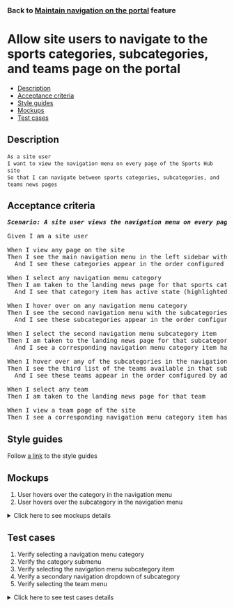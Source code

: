 ### Back to [Maintain navigation on the portal](../../) feature

# Allow site users to navigate to the sports categories, subcategories, and teams page on the portal

- [Description](#description)
- [Acceptance criteria](#acceptance-criteria)
- [Style guides](#style-guides)
- [Mockups](#mockups)
- [Test cases](#test-cases)

## Description

    As a site user
    I want to view the navigation menu on every page of the Sports Hub site
    So that I can navigate between sports categories, subcategories, and teams news pages

## Acceptance criteria

<pre>
<b><i>Scenario: A site user views the navigation menu on every page of the Sports Hub site</i></b>

Given I am a site user

When I view any page on the site
Then I see the main navigation menu in the left sidebar with the default and configured categories
  And I see these categories appear in the order configured by admin

When I select any navigation menu category
Then I am taken to the landing news page for that sports category
  And I see that category item has active state (highlighted) in the sidebar

When I hover over on any navigation menu category
Then I see the second navigation menu with the subcategories available in that category
  And I see these subcategories appear in the order configured by admin

When I select the second navigation menu subcategory item
Then I am taken to the landing news page for that subcategory
  And I see a corresponding navigation menu category item has active state (highlighted) in the sidebar

When I hover over any of the subcategories in the navigation menu
Then I see the third list of the teams available in that subcategory
  And I see these teams appear in the order configured by admin

When I select any team
Then I am taken to the landing news page for that team

When I view a team page of the site
Then I see a corresponding navigation menu category item has an active state (highlighted) in the sidebar
</pre>

## Style guides

Follow [a link](https://www.figma.com/proto/0zkkf5WC77OSpvyD6YXpFE/Style-guides?page-id=0%3A1&node-id=19%3A5368&viewport=266%2C48%2C0.54&scaling=min-zoom&starting-point-node-id=19%3A5368) to the style guides

## Mockups

1. User hovers over the category in the navigation menu
2. User hovers over the subcategory in the navigation menu

<details>
  <summary>Click here to see mockups details</summary>

**1. User hovers over the category in the navigation menu:**

![User hovers over the category in the navigation menu](/sports_hub_portal/web_application_features/maintain_navigation/images/category_user_hover.png)

**2. User hovers over the subcategory in the navigation menu:**

![User hovers over the subcategory in the navigation menu](/sports_hub_portal/web_application_features/maintain_navigation/images/subcategory_user_hover.png)

</details>

## Test cases

1. Verify selecting a navigation menu category
2. Verify the category submenu
3. Verify selecting the navigation menu subcategory item
4. Verify a secondary navigation dropdown of subcategory
5. Verify selecting the team menu

<details>
  <summary>Click here to see test cases details</summary>

### **#1. Verify selecting a navigation menu category**

|Preconditions|Steps|Expected result
--------------|-----|----------
|- Go to any page|1) Select any navigation menu category</br>2) Check sports category|1) The user is navigated to the landing page for that sports category</br>2) The corresponding navigation menu category item has an active state (highlighted)|

### **#2. Verify the category submenu**

|Preconditions|Steps|Expected result
--------------|-----|----------
|- Go to the main navigation menu|1) Hover over any sports category</br>2) Check the list of subcategories in that category|1) Navigation submenu opens</br>2) The configured subcategories list displays|

### **#3. Verify selecting the navigation menu subcategory item**

|Preconditions|Steps|Expected result
--------------|-----|----------
|- Go to the main navigation menu|1) Select any navigation menu subcategory item</br>2) Check a page within a subcategory of the site|2) The corresponding navigation menu category item has an active state (highlighted)|

### **#4. Verify a secondary navigation dropdown of subcategory**

|Preconditions|Steps|Expected result
--------------|-----|----------
|- Go to the main navigation menu|1) Hover over any subcategory</br>2) In that subcategory, check the list of teams|2) The configured teams list displays|

### **#5. Verify selecting the team menu**

|Preconditions|Steps|Expected result
--------------|-----|----------
|- Go to the main navigation menu|1) Select any team in the subcategory</br>2) Check a team news page|2) The corresponding navigation menu category item has an active state (highlighted)|

</details>
